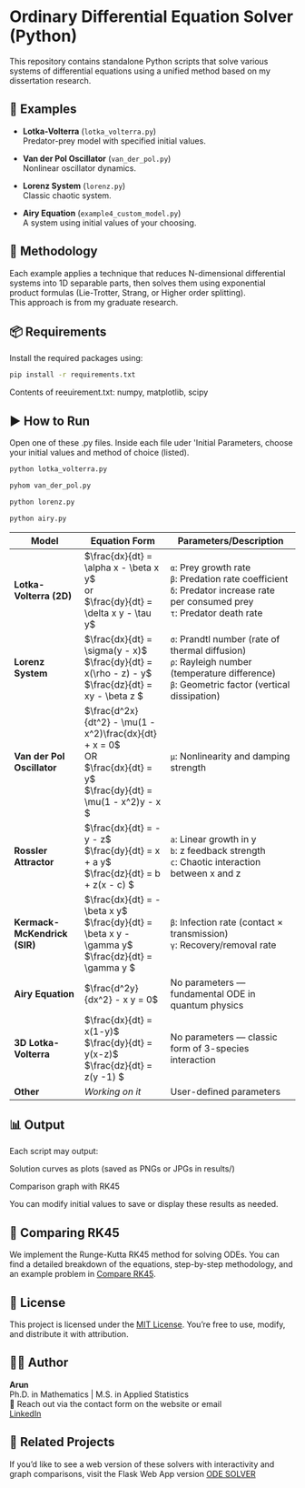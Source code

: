 # Ordinary Differential Equation Solver (Python)

This repository contains standalone Python scripts that solve various systems of differential equations using a unified method based on my dissertation research.

## 📂 Examples

- **Lotka-Volterra** (`lotka_volterra.py`)  
  Predator-prey model with specified initial values.

- **Van der Pol Oscillator** (`van_der_pol.py`)  
  Nonlinear oscillator dynamics.

- **Lorenz System** (`lorenz.py`)  
  Classic chaotic system.

- **Airy Equation** (`example4_custom_model.py`)  
  A system using initial values of your choosing.

## 🧠 Methodology

Each example applies a technique that reduces N-dimensional differential systems into 1D separable parts, then solves them using exponential product formulas (Lie-Trotter, Strang, or Higher order splitting).  
This approach is from my graduate research.

## 📦 Requirements

Install the required packages using:

```bash
pip install -r requirements.txt
```

Contents of reeuirement.txt:
numpy, matplotlib, scipy

## ▶️ How to Run
Open one of these .py files. Inside each file uder 'Initial Parameters, choose your initial values and method of choice (listed). 
```bash
python lotka_volterra.py

pyhom van_der_pol.py

python lorenz.py

python airy.py
```

| Model                        | Equation Form                                                                                                                                  | Parameters/Description                              |
| ---------------------------- | ---------------------------------------------------------------------------------------------------------------------------------------------- | --------------------------------------------------- |
| **Lotka-Volterra (2D)**      | $\frac{dx}{dt} = \alpha x - \beta x y$ <br> or <br> $\frac{dy}{dt} = \delta x y - \tau y$                                                     | `α`: Prey growth rate <br> `β`: Predation rate coefficient <br> `δ`: Predator increase rate per consumed prey <br> `τ`: Predator death rate |
| **Lorenz System**            | $\frac{dx}{dt} = \sigma(y - x)$<br> $\frac{dy}{dt} = x(\rho - z) - y$ <br> $\frac{dz}{dt} = xy - \beta z $                                    | `σ`: Prandtl number (rate of thermal diffusion) <br> `ρ`: Rayleigh number (temperature difference) <br> `β`: Geometric factor (vertical dissipation) |
| **Van der Pol Oscillator**   | $\frac{d^2x}{dt^2} - \mu(1 - x^2)\frac{dx}{dt} + x = 0$ <br> OR <br> $\frac{dx}{dt} = y$ <br> $\frac{dy}{dt} = \mu(1 - x^2)y - x $             | `μ`: Nonlinearity and damping strength              |
| **Rossler Attractor**        | $\frac{dx}{dt} = -y - z$ <br> $\frac{dy}{dt} = x + a y$ <br> $\frac{dz}{dt} = b + z(x - c) $                                                  | `a`: Linear growth in y <br> `b`: z feedback strength <br> `c`: Chaotic interaction between x and z |
| **Kermack-McKendrick (SIR)** | $\frac{dx}{dt} = -\beta x y$ <br> $\frac{dy}{dt} = \beta x y - \gamma y$ <br> $\frac{dz}{dt} = \gamma y $                                     | `β`: Infection rate (contact × transmission) <br> `γ`: Recovery/removal rate |
| **Airy Equation**            | $\frac{d^2y}{dx^2} - x y = 0$                                                                                                                 | No parameters — fundamental ODE in quantum physics  |
| **3D Lotka-Volterra**        | $\frac{dx}{dt} = x(1-y)$ <br> $\frac{dy}{dt} = y(x-z)$ <br> $\frac{dz}{dt} = z(y -1) $                                                        | No parameters — classic form of 3-species interaction |
| **Other**                    | *Working on it*                                                                                                                               | User-defined parameters                             |


## 📊 Output

Each script may output:

  Solution curves as plots (saved as PNGs or JPGs in results/)

  Comparison graph with RK45 

  You can modify initial values to save or display these results as needed.

## 📌 Comparing RK45  

We implement the Runge-Kutta RK45 method for solving ODEs. You can find a detailed breakdown of the equations, step-by-step methodology, and an example problem in [Compare RK45](Compare_RK45.md).


## 📌 License

This project is licensed under the [MIT License](LICENSE). You’re free to use, modify, and distribute it with attribution.

## 🙋‍♂️ Author

**Arun**  
Ph.D. in Mathematics | M.S. in Applied Statistics  
📧 Reach out via the contact form on the website or email  
[LinkedIn](https://www.linkedin.com/in/arunbanjara/) 

## 🔗 Related Projects
If you’d like to see a web version of these solvers with interactivity and graph comparisons, visit the Flask Web App version
[ODE SOLVER](https://arun1111.pythonanywhere.com/)


